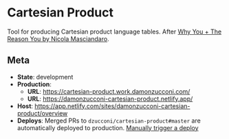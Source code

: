 # Cartesian Product

Tool for producing Cartesian product language tables. After [Why You + The Reason You by Nicola Masciandaro](https://www.academia.edu/39407169/Why_You_The_Reason_You).

## Meta

- **State**: development
- **Production**:
  - **URL**: https://cartesian-product.work.damonzucconi.com/
  - **URL**: https://damonzucconi-cartesian-product.netlify.app/
- **Host**: https://app.netlify.com/sites/damonzucconi-cartesian-product/overview
- **Deploys**: Merged PRs to `dzucconi/cartesian-product#master` are automatically deployed to production. [Manually trigger a deploy](https://app.netlify.com/sites/damonzucconi-cartesian-product/deploys)
